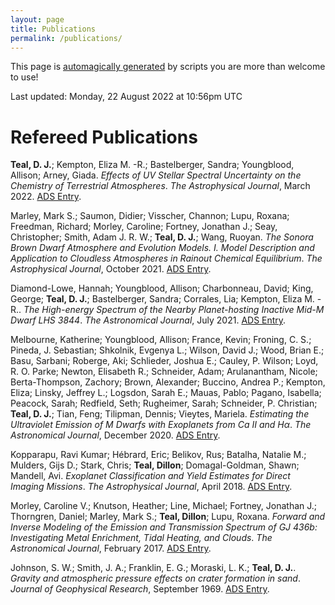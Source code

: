 ```yaml
---
layout: page
title: Publications
permalink: /publications/
---
```

This page is [automagically generated](https://github.com/teald/teald.github.io/tree/main/scripts) by scripts you are more than welcome to use!

Last updated: Monday, 22 August 2022 at 10:56pm UTC

# Refereed Publications
**Teal, D. J.**; Kempton, Eliza M. -R.; Bastelberger, Sandra; Youngblood, Allison; Arney, Giada. _Effects of UV Stellar Spectral Uncertainty on the Chemistry of Terrestrial Atmospheres_. _The Astrophysical Journal_, March 2022. [ADS Entry](https://ui.adsabs.harvard.edu/abs/2022ApJ...927...90T).

Marley, Mark S.; Saumon, Didier; Visscher, Channon; Lupu, Roxana; Freedman, Richard; Morley, Caroline; Fortney, Jonathan J.; Seay, Christopher; Smith, Adam J. R. W.; **Teal, D. J.**; Wang, Ruoyan. _The Sonora Brown Dwarf Atmosphere and Evolution Models. I. Model Description and Application to Cloudless Atmospheres in Rainout Chemical Equilibrium_. _The Astrophysical Journal_, October 2021. [ADS Entry](https://ui.adsabs.harvard.edu/abs/2021ApJ...920...85M).

Diamond-Lowe, Hannah; Youngblood, Allison; Charbonneau, David; King, George; **Teal, D. J.**; Bastelberger, Sandra; Corrales, Lia; Kempton, Eliza M. -R.. _The High-energy Spectrum of the Nearby Planet-hosting Inactive Mid-M Dwarf LHS 3844_. _The Astronomical Journal_, July 2021. [ADS Entry](https://ui.adsabs.harvard.edu/abs/2021AJ....162...10D).

Melbourne, Katherine; Youngblood, Allison; France, Kevin; Froning, C. S.; Pineda, J. Sebastian; Shkolnik, Evgenya L.; Wilson, David J.; Wood, Brian E.; Basu, Sarbani; Roberge, Aki; Schlieder, Joshua E.; Cauley, P. Wilson; Loyd, R. O. Parke; Newton, Elisabeth R.; Schneider, Adam; Arulanantham, Nicole; Berta-Thompson, Zachory; Brown, Alexander; Buccino, Andrea P.; Kempton, Eliza; Linsky, Jeffrey L.; Logsdon, Sarah E.; Mauas, Pablo; Pagano, Isabella; Peacock, Sarah; Redfield, Seth; Rugheimer, Sarah; Schneider, P. Christian; **Teal, D. J.**; Tian, Feng; Tilipman, Dennis; Vieytes, Mariela. _Estimating the Ultraviolet Emission of M Dwarfs with Exoplanets from Ca II and Hα_. _The Astronomical Journal_, December 2020. [ADS Entry](https://ui.adsabs.harvard.edu/abs/2020AJ....160..269M).

Kopparapu, Ravi Kumar; Hébrard, Eric; Belikov, Rus; Batalha, Natalie M.; Mulders, Gijs D.; Stark, Chris; **Teal, Dillon**; Domagal-Goldman, Shawn; Mandell, Avi. _Exoplanet Classification and Yield Estimates for Direct Imaging Missions_. _The Astrophysical Journal_, April 2018. [ADS Entry](https://ui.adsabs.harvard.edu/abs/2018ApJ...856..122K).

Morley, Caroline V.; Knutson, Heather; Line, Michael; Fortney, Jonathan J.; Thorngren, Daniel; Marley, Mark S.; **Teal, Dillon**; Lupu, Roxana. _Forward and Inverse Modeling of the Emission and Transmission Spectrum of GJ 436b: Investigating Metal Enrichment, Tidal Heating, and Clouds_. _The Astronomical Journal_, February 2017. [ADS Entry](https://ui.adsabs.harvard.edu/abs/2017AJ....153...86M).

Johnson, S. W.; Smith, J. A.; Franklin, E. G.; Moraski, L. K.; **Teal, D. J.**. _Gravity and atmospheric pressure effects on crater formation in sand_. _Journal of Geophysical Research_, September 1969. [ADS Entry](https://ui.adsabs.harvard.edu/abs/1969JGR....74.4838J).

